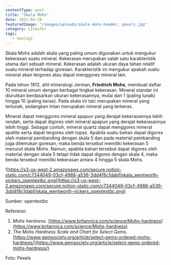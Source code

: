 ```yaml
---
contentType: post
title: "Skala Mohs"
date: 2021-04-28
featuredImage: "/images/uploads/skala mohs-header, pexels.jpg"
category: Litosfer
tags: 
   - Geologi
---
```


Skala Mohs adalah skala yang paling umum digunakan untuk mengukur kekerasan suatu mineral. Kekerasan merupakan salah satu karakteristik utama dari sebuah mineral. Kekerasan adalah ukuran daya tahan relatif suatu mineral terhadap goresan. Karakteristik ini mengukur apakah suatu mineral akan tergores atau dapat menggores mineral lain.

Pada tahun 1812, ahli mineralogi Jerman, **Friedrich Mohs**, membuat daftar 10 mineral umum dengan berbagai tingkat kekerasan. Mineral standar ini diurutkan berdasarkan ukuran kekerasannya, mulai dari 1 (paling lunak) hingga 10 (paling keras). Pada skala ini talc merupakan mineral yang terlunak, sedangkan intan merupakan mineral yang terkeras.

Mineral dapat menggores mineral apapun yang derajat kekerasannya lebih rendah, serta dapat digores oleh mineral apapun yang derajat kekerasannya lebih tinggi. Sebagai contoh, mineral quartz dapat menggores mineral apatite serta dapat tergores oleh topaz. Apabila suatu bahan dapat digores oleh material pembanding dengan skala 5 dan pada material pembanding juga ditemukan goresan, maka benda tersebut memiliki kekerasan 5 menurut skala Mohs. Namun, apabila bahan tersebut dapat digores oleh material dengan skala 5 tetapi tidak dapat digores dengan skala 4, maka benda tersebut memiliki kekerasan antara 4 hingga 5 skala Mohs.

![https://s3-us-west-2.amazonaws.com/secure.notion-static.com/c7344049-03cf-4988-a536-3dd4f8c1dabf/skala_wentworth-vickers_opentextbc.png](https://s3-us-west-2.amazonaws.com/secure.notion-static.com/c7344049-03cf-4988-a536-3dd4f8c1dabf/skala_wentworth-vickers_opentextbc.png)

Sumber: opentextbc

Referensi: 

1. *Mohs hardness.* [https://www.britannica.com/science/Mohs-hardness](https://www.britannica.com/science/Mohs-hardness)
2. *The Mohs Hardness Scale and Chart for Select Gems.* [https://www.gemsociety.org/article/select-gems-ordered-mohs-hardness/](https://www.gemsociety.org/article/select-gems-ordered-mohs-hardness/)

Foto: Pexels
